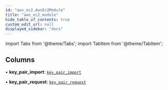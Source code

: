 ```yaml
---
id: "aws_ec2.AwsEc2Module"
title: "aws_ec2_module"
hide_table_of_contents: true
custom_edit_url: null
displayed_sidebar: "docs"
---
```


import Tabs from '@theme/Tabs';
import TabItem from '@theme/TabItem';

## Columns

• **key\_pair\_import**: [`key_pair_import`](aws_ec2_rpcs_import.KeyPairImportRpc.md)

• **key\_pair\_request**: [`key_pair_request`](aws_ec2_rpcs_request.KeyPairRequestRpc.md)
